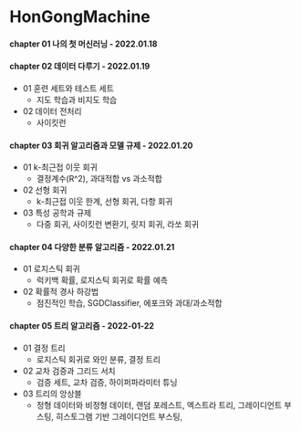 # HonGongMachine

#### chapter 01 나의 첫 머신러닝 - 2022.01.18

#### chapter 02 데이터 다루기 - 2022.01.19
* 01 훈련 세트와 테스트 세트
  - 지도 학습과 비지도 학습
* 02 데이터 전처리
  - 사이킷런

#### chapter 03 회귀 알고리즘과 모델 규제 - 2022.01.20
* 01 k-최근접 이웃 회귀
  - 결정계수(R^2), 과대적합 vs 과소적합
* 02 선형 회귀
  - k-최근접 이웃 한계, 선형 회귀, 다항 회귀
* 03 특성 공학과 규제
  - 다중 회귀, 사이킷런 변환기, 릿지 회귀, 라쏘 회귀

#### chapter 04 다양한 분류 알고리즘 - 2022.01.21
* 01 로지스틱 회귀
  - 럭키백 확률, 로지스틱 회귀로 확률 예측
* 02 확률적 경사 하강법
  - 점진적인 학습, SGDClassifier, 에포크와 과대/과소적합

#### chapter 05 트리 알고리즘 - 2022-01-22
* 01 결정 트리
  - 로지스틱 회귀로 와인 분류, 결정 트리
* 02 교차 검증과 그리드 서치
  - 검증 세트, 교차 검증, 하이퍼파라미터 튜닝
* 03 트리의 앙상블
  - 정형 데이터와 비정형 데이터, 랜덤 포레스트, 엑스트라 트리, 그레이디언트 부스팅, 히스토그램 기반 그레이디언트 부스팅,
    
